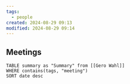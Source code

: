 ```yaml
---
tags:
  - people
created: 2024-08-29 09:13
modified: 2024-08-29 09:14
---
```


## Meetings
```dataview
TABLE summary as "Summary" from [[Gero Wahl]]
WHERE contains(tags, "meeting")
SORT date desc
```
